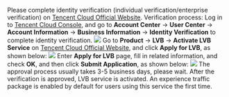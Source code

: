 Please complete identity verification (individual verification/enterprise verification) on [Tencent Cloud Official Website](https://cloud.tencent.com/). Verification process: Log in to [Tencent Cloud Console](https://console.cloud.tencent.com/), and go to **Account Center** -> **User Center** -> **Account Information** -> **Business Information** -> **Identity Verification** to complete identity verification.
![](//mc.qcloudimg.com/static/img/abc486e40f6b54f6f1d010d77d4d8e71/image.png)
Go to **Product** -> **LVB** -> **Activate LVB Service** on [Tencent Cloud Official Website](https://cloud.tencent.com/), and click **Apply for LVB**, as shown below:
![](//mc.qcloudimg.com/static/img/bf9dc88747ad5abdcf39c391fb27aa8c/image.png)
Enter **Apply for LVB** page, fill in related information, and check **OK**, and then click **Submit Application**, as shown below:
![](//mc.qcloudimg.com/static/img/e489bfa96542de8986235e13f6dc3c7f/image.png)
The approval process usually takes 3-5 business days, please wait. After the verification is approved, LVB service is activated. An experience traffic package is enabled by default for users using this service the first time.
